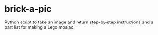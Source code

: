 # brick-a-pic
Python script to take an image and return step-by-step instructions and a part list for making a Lego mosiac
